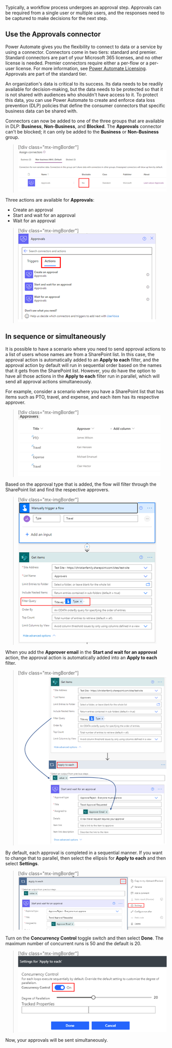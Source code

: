 Typically, a workflow process undergoes an approval step. Approvals can be required from a single user or multiple users, and the responses need to be captured to make decisions for the next step.

## Use the Approvals connector

Power Automate gives you the flexibility to connect to data or a service by using a connector. Connectors come in two tiers: standard and premier. Standard connectors are part of your Microsoft 365 licenses, and no other license is needed. Premier connectors require either a per-flow or a per-user license. For more information, see [Power Automate Licensing](https://flow.microsoft.com/pricing/?azure-portal=true). Approvals are part of the standard tier.

An organization's data is critical to its success. Its data needs to be readily available for decision-making, but the data needs to be protected so that it is not shared with audiences who shouldn't have access to it. To protect this data, you can use Power Automate to create and enforce data loss prevention (DLP) policies that define the consumer connectors that specific business data can be shared with.

Connectors can now be added to one of the three groups that are available in DLP: **Business**, **Non-Business**, and **Blocked**. The **Approvals** connector can't be blocked; it can only be added to the **Business** or **Non-Business** group.

> [!div class="mx-imgBorder"]
> [![Screenshot of the Approvals connector marked as No for Blockable.](../media/approvals-connector.png)](../media/approvals-connector.png#lightbox)

Three actions are available for **Approvals**:

- Create an approval
- Start and wait for an approval
- Wait for an approval

> [!div class="mx-imgBorder"]
> [![Screenshot of the three available actions for approvals.](../media/actions.png)](../media/actions.png#lightbox)

## In sequence or simultaneously

It is possible to have a scenario where you need to send approval actions to a list of users whose names are from a SharePoint list. In this case, the approval action is automatically added to an **Apply to each** filter, and the approval action by default will run in sequential order based on the names that it gets from the SharePoint list. However, you do have the option to have all those actions in the **Apply to each** filter run in parallel, which will send all approval actions simultaneously.

For example, consider a scenario where you have a SharePoint list that has items such as PTO, travel, and expense, and each item has its respective approver.

> [!div class="mx-imgBorder"]
> [![Screenshot of a list of approvers for PTO, travel, and expense.](../media/approvers.png)](../media/approvers.png#lightbox)

Based on the approval type that is added, the flow will filter through the SharePoint list and find the respective approvers.

> [!div class="mx-imgBorder"]
> [![Screenshot of a Travel type approval flow.](../media/travel-type.png)](../media/travel-type.png#lightbox)

When you add the **Approver email** in the **Start and wait for an approval** action, the approval action is automatically added into an **Apply to each** filter.

> [!div class="mx-imgBorder"]
> [![Screenshot of the approval action automatically added to Apply to each.](../media/approval-apply-each.png)](../media/approval-apply-each.png#lightbox)

By default, each approval is completed in a sequential manner. If you want to change that to parallel, then select the ellipsis for **Apply to each** and then select **Settings**.

> [!div class="mx-imgBorder"]
> [![Screenshot of the settings for Apply to each.](../media/settings.png)](../media/settings.png#lightbox)

Turn on the **Concurrency Control** toggle switch and then select **Done**. The maximum number of concurrent runs is 50 and the default is 20.

> [!div class="mx-imgBorder"]
> [![Screenshot of the Concurrency Control button set to On.](../media/concurrency.png)](../media/concurrency.png#lightbox)

Now, your approvals will be sent simultaneously.

